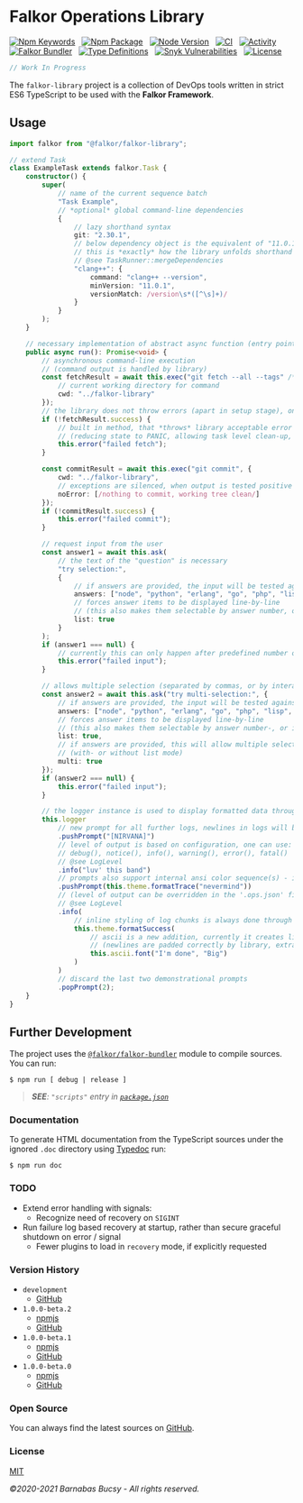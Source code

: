 # **Falkor Operations Library**

[![Npm Keywords](https://img.shields.io/github/package-json/keywords/theonethread/falkor-library "Keywords")](https://www.npmjs.com/package/@falkor/falkor-library "Visit") &nbsp;
[![Npm Package](https://img.shields.io/npm/v/@falkor/falkor-library "Npm")](https://www.npmjs.com/package/@falkor/falkor-library "Visit") &nbsp;
[![Node Version](https://img.shields.io/node/v/@falkor/falkor-library "Node")](https://nodejs.org/ "Visit") &nbsp;
[![CI](https://img.shields.io/github/workflow/status/theonethread/falkor-library/Falkor%20CI%20-%20Manual "CI")](https://github.com/theonethread/falkor-library/actions "Visit") &nbsp;
[![Activity](https://img.shields.io/github/last-commit/theonethread/falkor-library "Activity")](https://github.com/theonethread/falkor-library "Visit") &nbsp;
[![Falkor Bundler](https://img.shields.io/npm/dependency-version/@falkor/falkor-library/dev/@falkor/falkor-bundler "Falkor Bundler")](https://www.npmjs.com/package/@falkor/falkor-bundler "Visit") &nbsp;
[![Type Definitions](https://img.shields.io/npm/types/@falkor/falkor-library "Typings")](https://www.typescriptlang.org/ "Visit") &nbsp;
[![Snyk Vulnerabilities](https://img.shields.io/snyk/vulnerabilities/github/theonethread/falkor-library "Snyk")](https://snyk.io/test/github/theonethread/falkor-library "Visit") &nbsp;
[![License](https://img.shields.io/npm/l/@falkor/falkor-library "MIT")](https://github.com/theonethread/falkor-library/blob/master/license.txt "Visit")

```javascript
// Work In Progress
```

The `falkor-library` project is a collection of DevOps tools written in strict ES6 TypeScript to be used with the **Falkor Framework**.

## **Usage**

```typescript
import falkor from "@falkor/falkor-library";

// extend Task
class ExampleTask extends falkor.Task {
    constructor() {
        super(
            // name of the current sequence batch
            "Task Example",
            // *optional* global command-line dependencies
            {
                // lazy shorthand syntax
                git: "2.30.1",
                // below dependency object is the equivalent of "11.0.1" (lazy shorthand syntax string, like above)
                // this is *exactly* how the library unfolds shorthand dependencies
                // @see TaskRunner::mergeDependencies
                "clang++": {
                    command: "clang++ --version",
                    minVersion: "11.0.1",
                    versionMatch: /version\s*([^\s]+)/
                }
            }
        );
    }

    // necessary implementation of abstract async function (entry point)
    public async run(): Promise<void> {
        // asynchronous command-line execution
        // (command output is handled by library)
        const fetchResult = await this.exec("git fetch --all --tags" /*+ " --recurse-submodules" /**/, {
            // current working directory for command
            cwd: "../falkor-library"
        });
        // the library does not throw errors (apart in setup stage), once running it only reports failure(s)
        if (!fetchResult.success) {
            // built in method, that *throws* library acceptable error
            // (reducing state to PANIC, allowing task level clean-up, then exiting with non-zero exit code)
            this.error("failed fetch");
        }

        const commitResult = await this.exec("git commit", {
            cwd: "../falkor-library",
            // exceptions are silenced, when output is tested positive for any of these *optional* regular expressions
            noError: [/nothing to commit, working tree clean/]
        });
        if (!commitResult.success) {
            this.error("failed commit");
        }

        // request input from the user
        const answer1 = await this.ask(
            // the text of the "question" is necessary
            "try selection:",
            {
                // if answers are provided, the input will be tested against them
                answers: ["node", "python", "erlang", "go", "php", "lisp", "fortran"],
                // forces answer items to be displayed line-by-line
                // (this also makes them selectable by answer number, or interactively)
                list: true
            }
        );
        if (answer1 === null) {
            // currently this can only happen after predefined number of wrong answers, or after timeout
            this.error("failed input");
        }

        // allows multiple selection (separated by commas, or by interactive input)
        const answer2 = await this.ask("try multi-selection:", {
            // if answers are provided, the input will be tested against them
            answers: ["node", "python", "erlang", "go", "php", "lisp", "fortran"],
            // forces answer items to be displayed line-by-line
            // (this also makes them selectable by answer number-, or interactively)
            list: true,
            // if answers are provided, this will allow multiple selection
            // (with- or without list mode)
            multi: true
        });
        if (answer2 === null) {
            this.error("failed input");
        }

        // the logger instance is used to display formatted data throughout the batch
        this.logger
            // new prompt for all further logs, newlines in logs will be indented with same length whitespace
            .pushPrompt("[NIRVANA]")
            // level of output is based on configuration, one can use:
            // debug(), notice(), info(), warning(), error(), fatal()
            // @see LogLevel
            .info("luv' this band")
            // prompts also support internal ansi color sequence(s) - if underlying terminal does too
            .pushPrompt(this.theme.formatTrace("nevermind"))
            // (level of output can be overridden in the '.ops.json' file in project root)
            // @see LogLevel
            .info(
                // inline styling of log chunks is always done through the theme
                this.theme.formatSuccess(
                    // ascii is a new addition, currently it creates lists, and ascii figlet fonts
                    // (newlines are padded correctly by library, extra one added to the end for readability)
                    this.ascii.font("I'm done", "Big")
                )
            )
            // discard the last two demonstrational prompts
            .popPrompt(2);
    }
}
```

## **Further Development**

The project uses the [`@falkor/falkor-bundler`](https://www.npmjs.com/package/@falkor/falkor-bundler "Visit") module to compile sources. You can run:

```
$ npm run [ debug | release ]
```

> _**SEE**: `"scripts"` entry in [`package.json`](https://github.com/theonethread/falkor-library/blob/master/package.json "Open")_

### **Documentation**

To generate HTML documentation from the TypeScript sources under the ignored `.doc` directory using [Typedoc](https://typedoc.org "Visit") run:

```
$ npm run doc
```

### **TODO**

* Extend error handling with signals:
    * Recognize need of recovery on `SIGINT`
* Run failure log based recovery at startup, rather than secure graceful shutdown on error / signal
    * Fewer plugins to load in `recovery` mode, if explicitly requested

### **Version History**

* `development`
    * [GitHub](https://github.com/theonethread/falkor-library "Visit")
* `1.0.0-beta.2`
    * [npmjs](https://www.npmjs.com/package/@falkor/falkor-library/v/1.0.0-beta.2 "Visit")
    * [GitHub](https://github.com/theonethread/falkor-library/releases/tag/v1.0.0-beta.2 "Visit")
* `1.0.0-beta.1`
    * [npmjs](https://www.npmjs.com/package/@falkor/falkor-library/v/1.0.0-beta.1 "Visit")
    * [GitHub](https://github.com/theonethread/falkor-library/releases/tag/v1.0.0-beta.1 "Visit")
* `1.0.0-beta.0`
    * [npmjs](https://www.npmjs.com/package/@falkor/falkor-library/v/1.0.0-beta.0 "Visit")
    * [GitHub](https://github.com/theonethread/falkor-library/releases/tag/v1.0.0-beta.0 "Visit")

### **Open Source**

You can always find the latest sources on [GitHub](https://github.com/theonethread/falkor-library "Visit").

### **License**

[MIT](https://github.com/theonethread/falkor-library/blob/master/license.txt "Open")

_©2020-2021 Barnabas Bucsy - All rights reserved._
